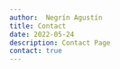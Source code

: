 ```yaml
---
author:  Negrín Agustín
title: Contact
date: 2022-05-24
description: Contact Page
contact: true
---
```

